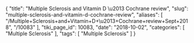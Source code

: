 {
    "title": "Multiple Sclerosis and Vitamin D \u2013 Cochrane review",
    "slug": "multiple-sclerosis-and-vitamin-d-cochrane-review",
    "aliases": [
        "/Multiple+Sclerosis+and+Vitamin+D+\u2013+Cochrane+review+Sept+2018",
        "/10083"
    ],
    "tiki_page_id": 10083,
    "date": "2018-10-02",
    "categories": [
        "Multiple Sclerosis"
    ],
    "tags": [
        "Multiple Sclerosis"
    ]
}